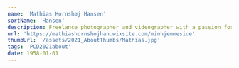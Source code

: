 ```yaml
---
name: 'Mathias Hornshøj Hansen'
sortName: 'Hansen'
description: Freelance photographer and videographer with a passion for storytelling in motion pictures or stills. Experience in various different settings, such as wedding photography, coorporate video lectures, short films and more'
url: 'https://mathiashornshojhan.wixsite.com/minhjemmeside'
thumbUrl: '/assets/2021_AboutThumbs/Mathias.jpg'
tags: 'PCD2021about'
date: 1958-01-01
---
```

